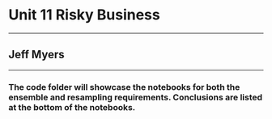 # Unit 11 Risky Business
---
## Jeff Myers
---
### The code folder will showcase the notebooks for both the ensemble and resampling requirements. Conclusions are listed at the bottom of the notebooks.  
